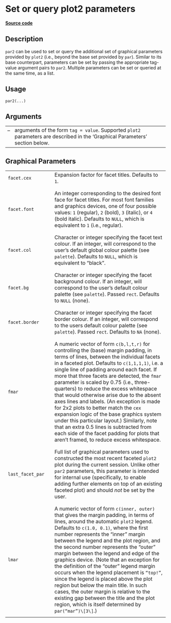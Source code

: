 

# Set or query plot2 parameters

[**Source code**](https://github.com/grantmcdermott/plot2/tree/324f47e33f375443379c8948bc5870ce9f6143b5/R/#L)

## Description

<code>par2</code> can be used to set or query the additional set of
graphical parameters provided by <code>plot2</code> (i.e., beyond the
base set provided by <code>par</code>). Similar to its base counterpart,
parameters can be set by passing the appropriate tag-value argument
pairs to <code>par2</code>. Multiple parameters can be set or queried at
the same time, as a list.

## Usage

<pre><code class='language-R'>par2(...)
</code></pre>

## Arguments

<table>
<tr>
<td style="white-space: nowrap; font-family: monospace; vertical-align: top">
<code id="par2_:_...">…</code>
</td>
<td>
arguments of the form <code>tag = value</code>. Supported
<code>plot2</code> parameters are described in the ‘Graphical
Parameters’ section below.
</td>
</tr>
</table>

## Graphical Parameters

<table>
<tr>
<td style="text-align: left;">
<code>facet.cex</code>
</td>
<td style="text-align: left;">
</td>
<td style="text-align: left;">
Expansion factor for facet titles. Defaults to <code>1</code>.
</td>
</tr>
<tr>
<td style="text-align: left;">
</td>
<td style="text-align: left;">
</td>
<td style="text-align: left;">
</td>
</tr>
<tr>
<td style="text-align: left;">
</td>
<td style="text-align: left;">
</td>
<td style="text-align: left;">
</td>
</tr>
<tr>
<td style="text-align: left;">
<code>facet.font</code>
</td>
<td style="text-align: left;">
</td>
<td style="text-align: left;">
An integer corresponding to the desired font face for facet titles. For
most font families and graphics devices, one of four possible values:
<code>1</code> (regular), <code>2</code> (bold), <code>3</code>
(italic), or <code>4</code> (bold italic). Defaults to
<code>NULL</code>, which is equivalent to <code>1</code> (i.e.,
regular).
</td>
</tr>
<tr>
<td style="text-align: left;">
</td>
<td style="text-align: left;">
</td>
<td style="text-align: left;">
</td>
</tr>
<tr>
<td style="text-align: left;">
</td>
<td style="text-align: left;">
</td>
<td style="text-align: left;">
</td>
</tr>
<tr>
<td style="text-align: left;">
<code>facet.col</code>
</td>
<td style="text-align: left;">
</td>
<td style="text-align: left;">
Character or integer specifying the facet text colour. If an integer,
will correspond to the user’s default global colour palette (see
<code>palette</code>). Defaults to <code>NULL</code>, which is
equivalent to “black”.
</td>
</tr>
<tr>
<td style="text-align: left;">
</td>
<td style="text-align: left;">
</td>
<td style="text-align: left;">
</td>
</tr>
<tr>
<td style="text-align: left;">
</td>
<td style="text-align: left;">
</td>
<td style="text-align: left;">
</td>
</tr>
<tr>
<td style="text-align: left;">
<code>facet.bg</code>
</td>
<td style="text-align: left;">
</td>
<td style="text-align: left;">
Character or integer specifying the facet background colour. If an
integer, will correspond to the user’s default colour palette (see
<code>palette</code>). Passed <code>rect</code>. Defaults to
<code>NULL</code> (none).
</td>
</tr>
<tr>
<td style="text-align: left;">
</td>
<td style="text-align: left;">
</td>
<td style="text-align: left;">
</td>
</tr>
<tr>
<td style="text-align: left;">
</td>
<td style="text-align: left;">
</td>
<td style="text-align: left;">
</td>
</tr>
<tr>
<td style="text-align: left;">
<code>facet.border</code>
</td>
<td style="text-align: left;">
</td>
<td style="text-align: left;">
Character or integer specifying the facet border colour. If an integer,
will correspond to the users default colour palette (see
<code>palette</code>). Passed <code>rect</code>. Defaults to
<code>NA</code> (none).
</td>
</tr>
<tr>
<td style="text-align: left;">
</td>
<td style="text-align: left;">
</td>
<td style="text-align: left;">
</td>
</tr>
<tr>
<td style="text-align: left;">
</td>
<td style="text-align: left;">
</td>
<td style="text-align: left;">
</td>
</tr>
<tr>
<td style="text-align: left;">
<code>fmar</code>
</td>
<td style="text-align: left;">
</td>
<td style="text-align: left;">
A numeric vector of form <code>c(b,l,t,r)</code> for controlling the
(base) margin padding, in terms of lines, between the individual facets
in a faceted plot. Defaults to <code>c(1,1,1,1)</code>, i.e. a single
line of padding around each facet. If more that three facets are
detected, the <code>fmar</code> parameter is scaled by 0.75 (i.e.,
three-quarters) to reduce the excess whitespace that would otherwise
arise due to the absent axes lines and labels. (An exception is made for
2x2 plots to better match the <code>cex</code> expansion logic of the
base graphics system under this particular layout.) Similarly, note that
an extra 0.5 lines is subtracted from each side of the facet padding for
plots that aren’t framed, to reduce excess whitespace.
</td>
</tr>
<tr>
<td style="text-align: left;">
</td>
<td style="text-align: left;">
</td>
<td style="text-align: left;">
</td>
</tr>
<tr>
<td style="text-align: left;">
</td>
<td style="text-align: left;">
</td>
<td style="text-align: left;">
</td>
</tr>
<tr>
<td style="text-align: left;">
<code>last_facet_par</code>
</td>
<td style="text-align: left;">
</td>
<td style="text-align: left;">
Full list of graphical parameters used to constructed the most recent
faceted <code>plot2</code> plot during the current session. Unlike other
<code>par2</code> parameters, this parameter is intended for internal
use (specifically, to enable adding further elements on top of an
existing faceted plot) and should <em>not</em> be set by the user.
</td>
</tr>
<tr>
<td style="text-align: left;">
</td>
<td style="text-align: left;">
</td>
<td style="text-align: left;">
</td>
</tr>
<tr>
<td style="text-align: left;">
</td>
<td style="text-align: left;">
</td>
<td style="text-align: left;">
</td>
</tr>
<tr>
<td style="text-align: left;">
<code>lmar</code>
</td>
<td style="text-align: left;">
</td>
<td style="text-align: left;">
A numeric vector of form <code>c(inner, outer)</code> that gives the
margin padding, in terms of lines, around the automatic
<code>plot2</code> legend. Defaults to <code>c(1.0, 0.1)</code>, where
the first number represents the “inner” margin between the legend and
the plot region, and the second number represents the “outer” margin
between the legend and edge of the graphics device. (Note that an
exception for the definition of the “outer” legend margin occurs when
the legend placement is <code>“top!”</code>, since the legend is placed
above the plot region but below the main title. In such cases, the outer
margin is relative to the existing gap between the title and the plot
region, which is itself determined by <code>par(“mar”)\[3\]</code>.)
</td>
</tr>
<tr>
<td style="text-align: left;">
</td>
</tr>
</table>
